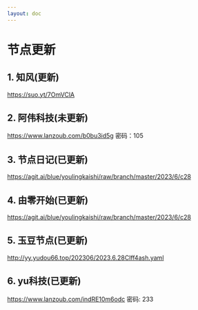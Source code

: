 ```yaml
---
layout: doc
---
```

# 节点更新

## 1. 知风(更新)

https://suo.yt/7OmVClA

## 2. 阿伟科技(未更新)

https://www.lanzoub.com/b0bu3id5g 密码：105

## 3. 节点日记(已更新)

https://agit.ai/blue/youlingkaishi/raw/branch/master/2023/6/c28

## 4. 由零开始(已更新)

https://agit.ai/blue/youlingkaishi/raw/branch/master/2023/6/c28

## 5. 玉豆节点(已更新)

http://yy.yudou66.top/202306/2023.6.28Clff4ash.yaml
  
## 6. yu科技(已更新)

https://www.lanzoub.com/indRE10m6odc 密码: 233
